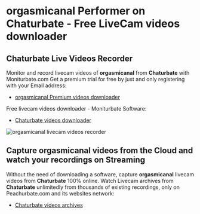 # orgasmicanal Performer on Chaturbate - Free LiveCam videos downloader

## Chaturbate Live Videos Recorder

Monitor and record livecam videos of **orgasmicanal** from **Chaturbate** with Moniturbate.com
Get a premium trial for free by just and only registering with your Email address:
* [orgasmicanal Premium videos downloader](https://moniturbate.com/request-demo-licence-key.html)

Free livecam videos downloader - Moniturbate Software:
* [Chaturbate videos downloader](https://moniturbate.com/moniturbate-download-software.html)

![orgasmicanal livecam videos recorder](https://peachurnet.com/templates/moniturbate-software.png)


## Capture orgasmicanal videos from the Cloud and watch your recordings on Streaming

Without the need of downloading a software, capture **orgasmicanal** livecam videos from **Chaturbate** 100% online.
Watch Livecam archives from **Chaturbate** unlimitedly from thousands of existing recordings, only on Peachurbate.com and its websites network:
* [Chaturbate videos archives](https://peachurnet.com/)